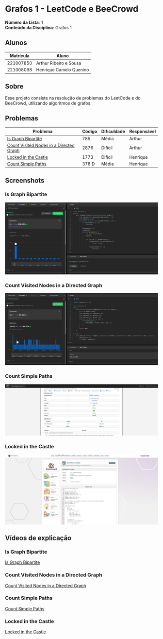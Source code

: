 # Grafos 1 -  LeetCode e BeeCrowd

**Número da Lista**: 1<br>
**Conteúdo da Disciplina**: Grafos 1<br>

## Alunos
|Matrícula | Aluno |
| -- | -- |
| 221007850 |  Arthur Ribeiro e Sousa |
| 221008098  |  Henrique Camelo Quenino |

## Sobre 
Esse projeto consiste na resolução de problemas do LeetCode e do BeeCrowd, utilizando algoritmos de grafos. 

## Problemas

| Problema | Código | Dificuldade | Responsável |
| -- | -- | -- | -- |
| [Is Graph Bipartite](https://leetcode.com/problems/is-graph-bipartite/description/) | 785 | Média | Arthur |
| [Count Visited Nodes in a Directed Graph](https://leetcode.com/problems/count-visited-nodes-in-a-directed-graph/description/) | 2876 | Difícil | Arthur |
| [Locked in the Castle](https://judge.beecrowd.com/en/problems/view/1773) | 1773 | Difícil | Henrique | 
| [Count Simple Paths](https://atcoder.jp/contests/abc378/tasks/abc378_d) | 378 D | Média | Henrique |


## Screenshots

### Is Graph Bipartite
![Is Graph Bipartite](./assets/bipartite.png)

### Count Visited Nodes in a Directed Graph

![Count Visited Nodes in a Directed Graph](./assets/directed.png)


### Count Simple Paths 

![Count Simple Paths](./assets/Simple_Paths.png)

### Locked in the Castle

![Locked in the Castle](./assets/Castle.png)

## Vídeos de explicação

### Is Graph Bipartite 

[Is Graph Bipartite](https://www.youtube.com/watch?v=lAJFr5XU7vM)

### Count Visited Nodes in a Directed Graph

[Count Visited Nodes in a Directed Graph](https://youtu.be/PzhO-wy4Z0U?si=OP4n193tUzPmcxtB)

### Count Simple Paths 

[Count Simple Paths](https://youtu.be/CvpVDliEehc)

### Locked in the Castle

[Locked in the Castle](https://youtu.be/riGQJuBGU58)
